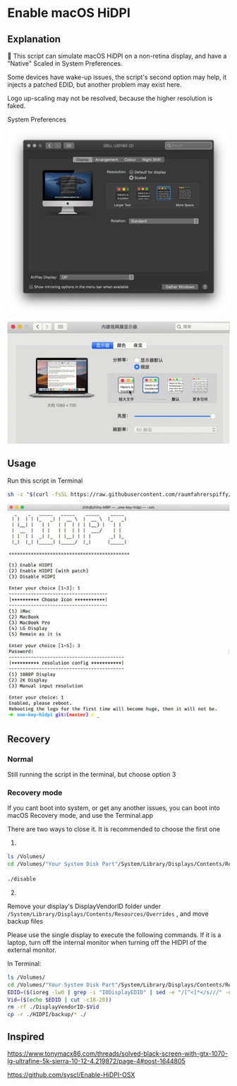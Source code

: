 # Enable macOS HiDPI

## Explanation

 This script can simulate macOS HiDPI on a non-retina display, and have a "Native" Scaled in System Preferences.

Some devices have wake-up issues, the script's second option may help, it injects a patched EDID, but another problem may exist here.

Logo up-scaling may not be resolved, because the higher resolution is faked.

System Preferences

![Preferences](./img/preferences.jpg)

![Preferences](./img/hidpi.gif)

## Usage

Run this script in Terminal

```bash
sh -c "$(curl -fsSL https://raw.githubusercontent.com/raumfahrerspiffy/turbo.io/master/hidpi.sh)"
```

![RUN](./img/run.jpg)

## Recovery

### Normal

Still running the script in the terminal, but choose option 3

### Recovery mode

If you cant boot into system, or get any another issues, you can boot into macOS Recovery mode, and use the Terminal.app

There are two ways to close it. It is recommended to choose the first one

1. 

```bash
ls /Volumes/
cd /Volumes/"Your System Disk Part"/System/Library/Displays/Contents/Resources/Overrides/HIDPI

./disable
```

2. 

Remove your display's DisplayVendorID folder under `/System/Library/Displays/Contents/Resources/Overrides` , and move backup files

Please use the single display to execute the following commands. If it is a laptop, turn off the internal monitor when turning off the HIDPI of the external monitor.

In Terminal: 

```bash
ls /Volumes/
cd /Volumes/"Your System Disk Part"/System/Library/Displays/Contents/Resources/Overrides
EDID=($(ioreg -lw0 | grep -i "IODisplayEDID" | sed -e "/[^<]*</s///" -e "s/\>//"))
Vid=($(echo $EDID | cut -c18-20))
rm -rf ./DisplayVendorID-$Vid
cp -r ./HIDPI/backup/* ./
```

## Inspired

https://www.tonymacx86.com/threads/solved-black-screen-with-gtx-1070-lg-ultrafine-5k-sierra-10-12-4.219872/page-4#post-1644805

https://github.com/syscl/Enable-HiDPI-OSX
